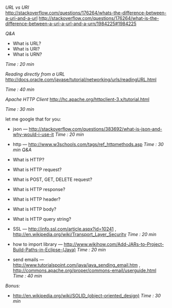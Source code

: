 *URL vs URI*  
http://stackoverflow.com/questions/176264/whats-the-difference-between-a-uri-and-a-url
http://stackoverflow.com/questions/176264/what-is-the-difference-between-a-uri-a-url-and-a-urn/1984225#1984225

*Q&A*
* What is URL?
* What is URI?
* What is URN?

*Time : 20 min*

*Reading directly from a URL*
http://docs.oracle.com/javase/tutorial/networking/urls/readingURL.html

*Time : 40 min*

*Apache HTTP Client*
http://hc.apache.org/httpclient-3.x/tutorial.html

*Time : 30 min*

let me google that for you:
* json — http://stackoverflow.com/questions/383692/what-is-json-and-why-would-i-use-it
*Time : 20 min*
* http — http://www.w3schools.com/tags/ref_httpmethods.asp
*Time : 30 min*
*Q&A*
* What is HTTP?
* What is HTTP request? 
* What is POST, GET, DELETE request?
* What is HTTP response?
* What is HTTP header?
* What is HTTP body?
* What is HTTP query string?

* SSL — http://info.ssl.com/article.aspx?id=10241 , http://en.wikipedia.org/wiki/Transport_Layer_Security
*Time : 20 min*
* how to import library — http://www.wikihow.com/Add-JARs-to-Project-Build-Paths-in-Eclipse-(Java)
*Time : 20 min*
* send emails — http://www.tutorialspoint.com/java/java_sending_email.htm , http://commons.apache.org/proper/commons-email/userguide.html
*Time : 40 min*

*Bonus:*
* http://en.wikipedia.org/wiki/SOLID_(object-oriented_design)
*Time : 30 min*
